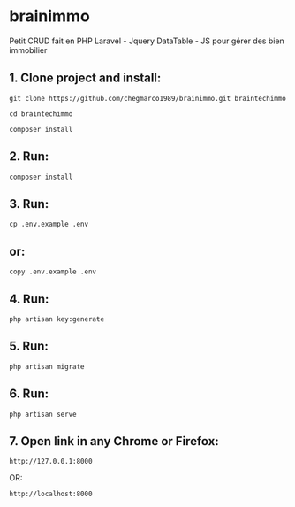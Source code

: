 # brainimmo
Petit CRUD fait en PHP Laravel - Jquery DataTable - JS pour gérer des bien immobilier

## 1. Clone project and install: 
```
git clone https://github.com/chegmarco1989/brainimmo.git braintechimmo
```
```
cd braintechimmo
```
```
composer install
```

## 2. Run:
```
composer install
```

## 3. Run:
```
cp .env.example .env
```

## or:
```
copy .env.example .env
```

## 4. Run:
```
php artisan key:generate
```

## 5. Run:
```
php artisan migrate
```

## 6. Run:
```
php artisan serve
```

## 7. Open link in any Chrome or Firefox:
```
http://127.0.0.1:8000
```
OR:
```
http://localhost:8000
```
